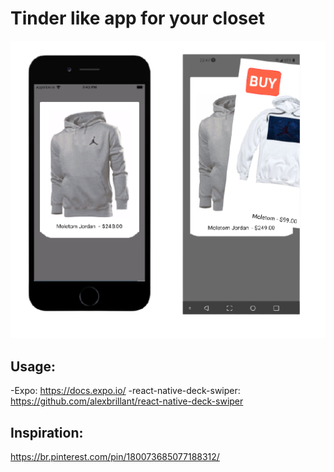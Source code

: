 # Tinder like app for your closet

![](./assets/image1.png)  

## Usage:

-Expo: https://docs.expo.io/
-react-native-deck-swiper:  https://github.com/alexbrillant/react-native-deck-swiper

## Inspiration:
https://br.pinterest.com/pin/180073685077188312/